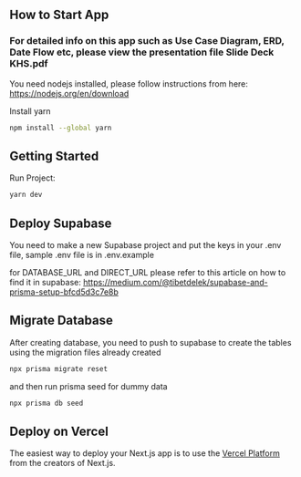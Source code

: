 ## How to Start App

### For detailed info on this app such as Use Case Diagram, ERD, Date Flow etc, please view the presentation file **Slide Deck KHS.pdf**

You need nodejs installed, please follow instructions from here: https://nodejs.org/en/download

Install yarn

```bash
npm install --global yarn
```

## Getting Started

Run Project:

```bash
yarn dev
```

## Deploy Supabase

You need to make a new Supabase project and put the keys in your .env file, sample .env file is in .env.example

for DATABASE_URL and DIRECT_URL please refer to this article on how to find it in supabase: https://medium.com/@tibetdelek/supabase-and-prisma-setup-bfcd5d3c7e8b

## Migrate Database

After creating database, you need to push to supabase to create the tables using the migration files already created

```bash
npx prisma migrate reset
```

and then run prisma seed for dummy data

```bash
npx prisma db seed
```

## Deploy on Vercel

The easiest way to deploy your Next.js app is to use the [Vercel Platform](https://vercel.com/new?utm_medium=default-template&filter=next.js&utm_source=create-next-app&utm_campaign=create-next-app-readme) from the creators of Next.js.
